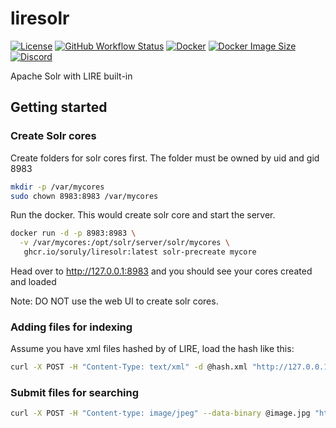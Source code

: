 # liresolr

[![License](https://img.shields.io/github/license/soruly/liresolr.svg?style=flat-square)](https://github.com/soruly/liresolr/blob/master/LICENSE)
[![GitHub Workflow Status](https://img.shields.io/github/workflow/status/soruly/liresolr/Docker%20Image%20CI?style=flat-square)](https://github.com/soruly/liresolr/actions)
[![Docker](https://img.shields.io/docker/pulls/soruly/liresolr?style=flat-square)](https://hub.docker.com/r/soruly/liresolr)
[![Docker Image Size](https://img.shields.io/docker/image-size/soruly/liresolr/latest?style=flat-square)](https://hub.docker.com/r/soruly/liresolr)
[![Discord](https://img.shields.io/discord/437578425767559188.svg?style=flat-square)](https://discord.gg/K9jn6Kj)

Apache Solr with LIRE built-in

## Getting started

### Create Solr cores

Create folders for solr cores first. The folder must be owned by uid and gid 8983

```bash
mkdir -p /var/mycores
sudo chown 8983:8983 /var/mycores
```

Run the docker. This would create solr core and start the server.

```bash
docker run -d -p 8983:8983 \
  -v /var/mycores:/opt/solr/server/solr/mycores \
   ghcr.io/soruly/liresolr:latest solr-precreate mycore
```

Head over to http://127.0.0.1:8983 and you should see your cores created and loaded

Note: DO NOT use the web UI to create solr cores.

### Adding files for indexing

Assume you have xml files hashed by of LIRE, load the hash like this:

```bash
curl -X POST -H "Content-Type: text/xml" -d @hash.xml "http://127.0.0.1:8983/solr/mycore/update?wt=json&commit=true"
```

### Submit files for searching

```bash
curl -X POST -H "Content-type: image/jpeg" --data-binary @image.jpg "http://127.0.0.1:8983/solr/mycore/lireq?field=cl_ha&ms=false&accuracy=100&candidates=1000000&rows=30"
```
